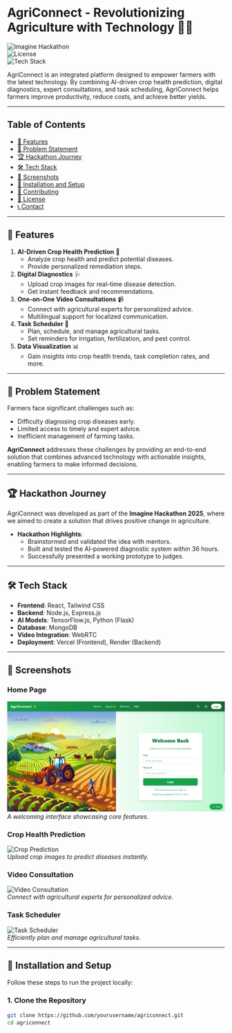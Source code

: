 # **AgriConnect - Revolutionizing Agriculture with Technology** 🌾💡

![Imagine Hackathon](https://img.shields.io/badge/Imagine-Hackathon-orange)  
![License](https://img.shields.io/badge/License-MIT-green)  
![Tech Stack](https://img.shields.io/badge/Tech%20Stack-React%20%7C%20Node.js%20%7C%20Python-blue)

AgriConnect is an integrated platform designed to empower farmers with the latest technology. By combining AI-driven crop health prediction, digital diagnostics, expert consultations, and task scheduling, AgriConnect helps farmers improve productivity, reduce costs, and achieve better yields.

---

## **Table of Contents**
- [🚀 Features](#features)
- [🎯 Problem Statement](#problem-statement)
- [🏆 Hackathon Journey](#hackathon-journey)
- [🛠️ Tech Stack](#tech-stack)
- [📸 Screenshots](#screenshots)
- [📂 Installation and Setup](#installation-and-setup)
- [🤝 Contributing](#contributing)
- [📜 License](#license)
- [📞 Contact](#contact)

---

## **🚀 Features**
1. **AI-Driven Crop Health Prediction** 🌱
   - Analyze crop health and predict potential diseases.
   - Provide personalized remediation steps.
2. **Digital Diagnostics** 🩺
   - Upload crop images for real-time disease detection.
   - Get instant feedback and recommendations.
3. **One-on-One Video Consultations** 📹
   - Connect with agricultural experts for personalized advice.
   - Multilingual support for localized communication.
4. **Task Scheduler** 📅
   - Plan, schedule, and manage agricultural tasks.
   - Set reminders for irrigation, fertilization, and pest control.
5. **Data Visualization** 📊
   - Gain insights into crop health trends, task completion rates, and more.

---

## **🎯 Problem Statement**
Farmers face significant challenges such as:
- Difficulty diagnosing crop diseases early.
- Limited access to timely and expert advice.
- Inefficient management of farming tasks.

**AgriConnect** addresses these challenges by providing an end-to-end solution that combines advanced technology with actionable insights, enabling farmers to make informed decisions.

---

## **🏆 Hackathon Journey**
AgriConnect was developed as part of the **Imagine Hackathon 2025**, where we aimed to create a solution that drives positive change in agriculture.

- **Hackathon Highlights**:
  - Brainstormed and validated the idea with mentors.
  - Built and tested the AI-powered diagnostic system within 36 hours.
  - Successfully presented a working prototype to judges.

---

## **🛠️ Tech Stack**
- **Frontend**: React, Tailwind CSS
- **Backend**: Node.js, Express.js
- **AI Models**: TensorFlow.js, Python (Flask)
- **Database**: MongoDB
- **Video Integration**: WebRTC
- **Deployment**: Vercel (Frontend), Render (Backend)

---

## **📸 Screenshots**

### **Home Page**
![Home Page](https://github.com/vedantdhawade/Agri_Connect-Imagine-Hackathon-/blob/main/Screenshot%202025-01-19%20132521.png?raw=true)  
*A welcoming interface showcasing core features.*

### **Crop Health Prediction**
![Crop Prediction](https://via.placeholder.com/800x400?text=Crop+Prediction+Screenshot)  
*Upload crop images to predict diseases instantly.*

### **Video Consultation**
![Video Consultation](https://via.placeholder.com/800x400?text=Video+Consultation+Screenshot)  
*Connect with agricultural experts for personalized advice.*

### **Task Scheduler**
![Task Scheduler](https://via.placeholder.com/800x400?text=Task+Scheduler+Screenshot)  
*Efficiently plan and manage agricultural tasks.*

---

## **📂 Installation and Setup**

Follow these steps to run the project locally:

### **1. Clone the Repository**
```bash
git clone https://github.com/yourusername/agriconnect.git
cd agriconnect
